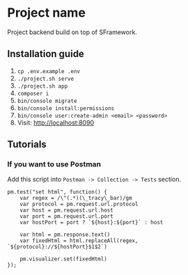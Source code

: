 # Project name
Project backend build on top of SFramework.  

## Installation guide

1. `cp .env.example .env`
2. `./project.sh serve`
3. `./project.sh app`
4. `composer i`
5. `bin/console migrate`
6. `bin/console install:permissions`
7. `bin/console user:create-admin <email> <password>`
8. Visit: [http://localhost:8090](http://localhost:8090)

## Tutorials

### If you want to use Postman
Add this script into `Postman -> Collection -> Tests` section. 

```JS
pm.test("set html", function() {
    var regex = /\"(.*)(\_tracy\_bar)/gm
    var protocol = pm.request.url.protocol
    var host = pm.request.url.host
    var port = pm.request.url.port
    var hostPort = port ? `${host}:${port}` : host

    var html = pm.response.text()
    var fixedHtml = html.replaceAll(regex, `${protocol}://${hostPort}$1$2`)

    pm.visualizer.set(fixedHtml)
});
```